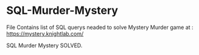 # SQL-Murder-Mystery
File Contains list of SQL querys neaded to solve Mystery Murder game at : https://mystery.knightlab.com/

SQL Murder Mystery SOLVED.
